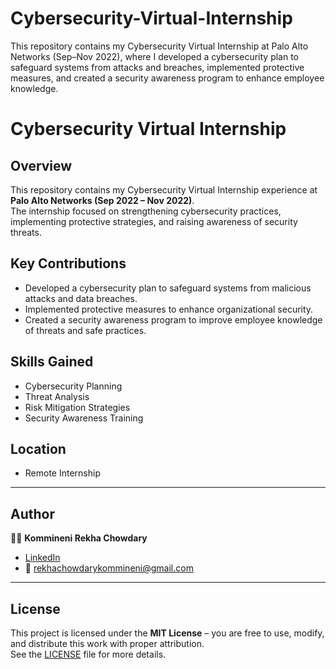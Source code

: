 # Cybersecurity-Virtual-Internship
This repository contains my Cybersecurity Virtual Internship at Palo Alto Networks (Sep–Nov 2022), where I developed a cybersecurity plan to safeguard systems from attacks and breaches, implemented protective measures, and created a security awareness program to enhance employee knowledge.
# Cybersecurity Virtual Internship

## Overview
This repository contains my Cybersecurity Virtual Internship experience at **Palo Alto Networks (Sep 2022 – Nov 2022)**.  
The internship focused on strengthening cybersecurity practices, implementing protective strategies, and raising awareness of security threats.

## Key Contributions
- Developed a cybersecurity plan to safeguard systems from malicious attacks and data breaches.  
- Implemented protective measures to enhance organizational security.  
- Created a security awareness program to improve employee knowledge of threats and safe practices.  

## Skills Gained
- Cybersecurity Planning  
- Threat Analysis  
- Risk Mitigation Strategies  
- Security Awareness Training  

## Location
- Remote Internship  

---

## Author
👩‍💻 **Kommineni Rekha Chowdary**  
- [LinkedIn](https://www.linkedin.com/in/kommineni-rekha-chowdary)  
- 📧 rekhachowdarykommineni@gmail.com  

---

## License
This project is licensed under the **MIT License** – you are free to use, modify, and distribute this work with proper attribution.  
See the [LICENSE](LICENSE) file for more details.
